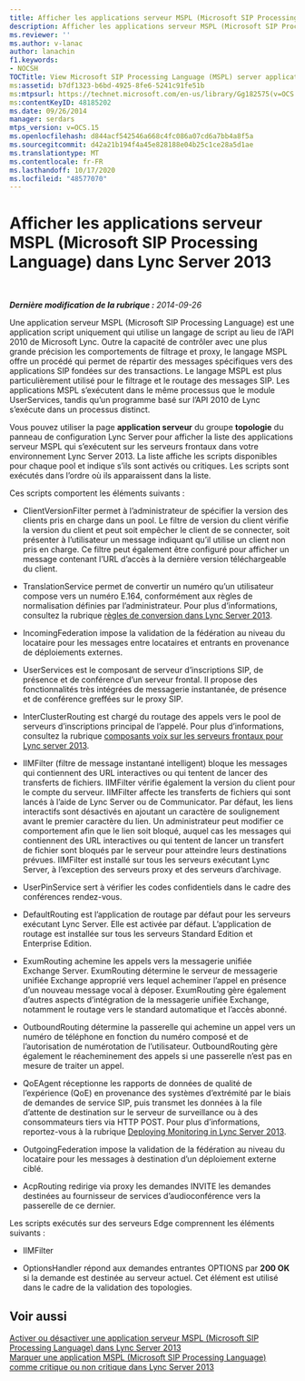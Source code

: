 ```yaml
---
title: Afficher les applications serveur MSPL (Microsoft SIP Processing Language)
description: Afficher les applications serveur MSPL (Microsoft SIP Processing Language).
ms.reviewer: ''
ms.author: v-lanac
author: lanachin
f1.keywords:
- NOCSH
TOCTitle: View Microsoft SIP Processing Language (MSPL) server applications
ms:assetid: b7df1323-b6bd-4925-8fe6-5241c91fe51b
ms:mtpsurl: https://technet.microsoft.com/en-us/library/Gg182575(v=OCS.15)
ms:contentKeyID: 48185202
ms.date: 09/26/2014
manager: serdars
mtps_version: v=OCS.15
ms.openlocfilehash: d844acf542546a668c4fc086a07cd6a7bb4a8f5a
ms.sourcegitcommit: d42a21b194f4a45e828188e04b25c1ce28a5d1ae
ms.translationtype: MT
ms.contentlocale: fr-FR
ms.lasthandoff: 10/17/2020
ms.locfileid: "48577070"
---
```

# <a name="view-microsoft-sip-processing-language-mspl-server-applications-in-lync-server-2013"></a>Afficher les applications serveur MSPL (Microsoft SIP Processing Language) dans Lync Server 2013

<div data-xmlns="http://www.w3.org/1999/xhtml">

<div class="topic" data-xmlns="http://www.w3.org/1999/xhtml" data-msxsl="urn:schemas-microsoft-com:xslt" data-cs="https://msdn.microsoft.com/">

<div data-asp="https://msdn2.microsoft.com/asp">



</div>

<div id="mainSection">

<div id="mainBody">

<span> </span>

_**Dernière modification de la rubrique :** 2014-09-26_

Une application serveur MSPL (Microsoft SIP Processing Language) est une application script uniquement qui utilise un langage de script au lieu de l’API 2010 de Microsoft Lync. Outre la capacité de contrôler avec une plus grande précision les comportements de filtrage et proxy, le langage MSPL offre un procédé qui permet de répartir des messages spécifiques vers des applications SIP fondées sur des transactions. Le langage MSPL est plus particulièrement utilisé pour le filtrage et le routage des messages SIP. Les applications MSPL s’exécutent dans le même processus que le module UserServices, tandis qu’un programme basé sur l’API 2010 de Lync s’exécute dans un processus distinct.

Vous pouvez utiliser la page **application serveur** du groupe **topologie** du panneau de configuration Lync Server pour afficher la liste des applications serveur MSPL qui s’exécutent sur les serveurs frontaux dans votre environnement Lync Server 2013. La liste affiche les scripts disponibles pour chaque pool et indique s’ils sont activés ou critiques. Les scripts sont exécutés dans l’ordre où ils apparaissent dans la liste.

Ces scripts comportent les éléments suivants :

  - ClientVersionFilter permet à l’administrateur de spécifier la version des clients pris en charge dans un pool. Le filtre de version du client vérifie la version du client et peut soit empêcher le client de se connecter, soit présenter à l’utilisateur un message indiquant qu’il utilise un client non pris en charge. Ce filtre peut également être configuré pour afficher un message contenant l’URL d’accès à la dernière version téléchargeable du client.

  - TranslationService permet de convertir un numéro qu’un utilisateur compose vers un numéro E.164, conformément aux règles de normalisation définies par l’administrateur. Pour plus d’informations, consultez la rubrique [règles de conversion dans Lync Server 2013](lync-server-2013-translation-rules.md).

  - IncomingFederation impose la validation de la fédération au niveau du locataire pour les messages entre locataires et entrants en provenance de déploiements externes.

  - UserServices est le composant de serveur d’inscriptions SIP, de présence et de conférence d’un serveur frontal. Il propose des fonctionnalités très intégrées de messagerie instantanée, de présence et de conférence greffées sur le proxy SIP.

  - InterClusterRouting est chargé du routage des appels vers le pool de serveurs d’inscriptions principal de l’appelé. Pour plus d’informations, consultez la rubrique [composants voix sur les serveurs frontaux pour Lync server 2013](lync-server-2013-front-end-server-voip-components.md).

  - IIMFilter (filtre de message instantané intelligent) bloque les messages qui contiennent des URL interactives ou qui tentent de lancer des transferts de fichiers. IIMFilter vérifie également la version du client pour le compte du serveur. IIMFilter affecte les transferts de fichiers qui sont lancés à l’aide de Lync Server ou de Communicator. Par défaut, les liens interactifs sont désactivés en ajoutant un caractère de soulignement avant le premier caractère du lien. Un administrateur peut modifier ce comportement afin que le lien soit bloqué, auquel cas les messages qui contiennent des URL interactives ou qui tentent de lancer un transfert de fichier sont bloqués par le serveur pour atteindre leurs destinations prévues. IIMFilter est installé sur tous les serveurs exécutant Lync Server, à l’exception des serveurs proxy et des serveurs d’archivage.

  - UserPinService sert à vérifier les codes confidentiels dans le cadre des conférences rendez-vous.

  - DefaultRouting est l’application de routage par défaut pour les serveurs exécutant Lync Server. Elle est activée par défaut. L’application de routage est installée sur tous les serveurs Standard Edition et Enterprise Edition.

  - ExumRouting achemine les appels vers la messagerie unifiée Exchange Server. ExumRouting détermine le serveur de messagerie unifiée Exchange approprié vers lequel acheminer l’appel en présence d’un nouveau message vocal à déposer. ExumRouting gère également d’autres aspects d’intégration de la messagerie unifiée Exchange, notamment le routage vers le standard automatique et l’accès abonné.

  - OutboundRouting détermine la passerelle qui achemine un appel vers un numéro de téléphone en fonction du numéro composé et de l’autorisation de numérotation de l’utilisateur. OutboundRouting gère également le réacheminement des appels si une passerelle n’est pas en mesure de traiter un appel.

  - QoEAgent réceptionne les rapports de données de qualité de l’expérience (QoE) en provenance des systèmes d’extrémité par le biais de demandes de service SIP, puis transmet les données à la file d’attente de destination sur le serveur de surveillance ou à des consommateurs tiers via HTTP POST. Pour plus d’informations, reportez-vous à la rubrique [Deploying Monitoring in Lync Server 2013](lync-server-2013-deploying-monitoring.md).

  - OutgoingFederation impose la validation de la fédération au niveau du locataire pour les messages à destination d’un déploiement externe ciblé.

  - AcpRouting redirige via proxy les demandes INVITE les demandes destinées au fournisseur de services d’audioconférence vers la passerelle de ce dernier.

Les scripts exécutés sur des serveurs Edge comprennent les éléments suivants :

  - IIMFilter

  - OptionsHandler répond aux demandes entrantes OPTIONS par **200 OK** si la demande est destinée au serveur actuel. Cet élément est utilisé dans le cadre de la validation des topologies.

<div>

## <a name="see-also"></a>Voir aussi


[Activer ou désactiver une application serveur MSPL (Microsoft SIP Processing Language) dans Lync Server 2013](lync-server-2013-enable-or-disable-a-microsoft-sip-processing-language-mspl-server-application.md)  
[Marquer une application MSPL (Microsoft SIP Processing Language) comme critique ou non critique dans Lync Server 2013](lync-server-2013-mark-a-microsoft-sip-processing-language-mspl-application-as-critical-or-not-critical.md)  
  

</div>

</div>

<span> </span>

</div>

</div>

</div>

